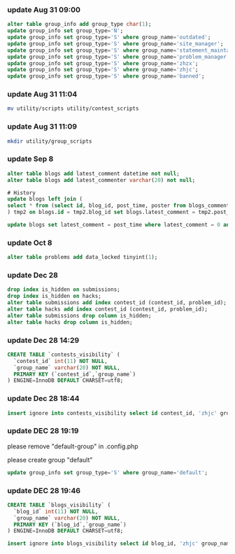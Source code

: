### update Aug 31 09:00
```sql
alter table group_info add group_type char(1);
update group_info set group_type='N';
update group_info set group_type='S' where group_name='outdated';
update group_info set group_type='S' where group_name='site_manager';
update group_info set group_type='S' where group_name='statement_maintainer';
update group_info set group_type='S' where group_name='problem_manager';
update group_info set group_type='S' where group_name='zhzx';
update group_info set group_type='S' where group_name='zhjc';
update group_info set group_type='S' where group_name='banned';
```

### update Aug 31 11:04
```bash
mv utility/scripts utility/contest_scripts
```

### update Aug 31 11:09
```bash
mkdir utility/group_scripts
```

### update Sep 8
```sql
alter table blogs add latest_comment datetime not null;
alter table blogs add latest_commenter varchar(20) not null;

# History
update blogs left join (
select * from (select id, blog_id, post_time, poster from blogs_comments order by id desc limit 1919810) tmp1 group by blog_id
) tmp2 on blogs.id = tmp2.blog_id set blogs.latest_comment = tmp2.post_time, blogs.latest_commenter = tmp2.poster;

update blogs set latest_comment = post_time where latest_comment = 0 and is_draft = 0;
```

### update Oct 8
```sql
alter table problems add data_locked tinyint(1);
```

### update Dec 28
```sql
drop index is_hidden on submissions;
drop index is_hidden on hacks;
alter table submissions add index contest_id (contest_id, problem_id);
alter table hacks add index contest_id (contest_id, problem_id);
alter table submissions drop column is_hidden;
alter table hacks drop column is_hidden;
```

### update Dec 28 14:29
```sql
CREATE TABLE `contests_visibility` (
  `contest_id` int(11) NOT NULL,
  `group_name` varchar(20) NOT NULL,
  PRIMARY KEY (`contest_id`,`group_name`)
) ENGINE=InnoDB DEFAULT CHARSET=utf8;
```

### update Dec 28 18:44
```sql
insert ignore into contests_visibility select id contest_id, 'zhjc' group_name from contests;
```

### update DEC 28 19:19
please remove "default-group" in .config.php

please create group "default"
```sql
update group_info set group_type='S' where group_name='default';
```

### update DEC 28 19:46
```sql
CREATE TABLE `blogs_visibility` (
  `blog_id` int(11) NOT NULL,
  `group_name` varchar(20) NOT NULL,
  PRIMARY KEY (`blog_id`,`group_name`)
) ENGINE=InnoDB DEFAULT CHARSET=utf8;
```

```sql
insert ignore into blogs_visibility select id blog_id, 'zhjc' group_name from blogs;
```